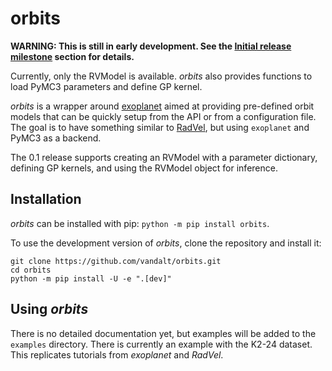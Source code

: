 # orbits

**WARNING: This is still in early development. See the [Initial release milestone](https://github.com/vandalt/orbits/milestone/1) section for
details.**

Currently, only the RVModel is available. _orbits_ also provides functions to
load PyMC3 parameters and define GP kernel.

_orbits_ is a wrapper around
[exoplanet](https://github.com/exoplanet-dev/exoplanet) aimed at providing
pre-defined orbit models that can be quickly setup from the API or from a
configuration file. The goal is to have something similar to
[RadVel](https://github.com/California-Planet-Search/radvel), but using
`exoplanet` and PyMC3 as a backend.

The 0.1 release supports creating an RVModel with a parameter dictionary,
defining GP kernels, and using the RVModel object for inference.

## Installation

_orbits_ can be installed with pip: `python -m pip install orbits`.

To use the development version of _orbits_, clone the repository and install it:
```shell
git clone https://github.com/vandalt/orbits.git
cd orbits
python -m pip install -U -e ".[dev]"
```

## Using _orbits_
There is no detailed documentation yet, but examples will be added to the
`examples` directory. There is currently an example with the K2-24 dataset.
This replicates tutorials from _exoplanet_ and _RadVel_.

